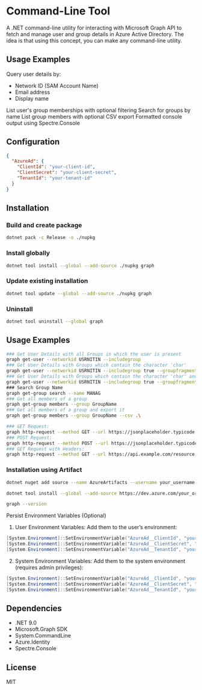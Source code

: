 # Command-Line Tool
A .NET command-line utility for interacting with Microsoft Graph API to fetch and manage user and group details in Azure Active Directory. The idea is that using this concept, you can make any command-line utility.

## Usage Examples
Query user details by:
- Network ID (SAM Account Name)
- Email address
- Display name

List user's group memberships with optional filtering
Search for groups by name
List group members with optional CSV export
Formatted console output using Spectre.Console

## Configuration
```json
{
  "AzureAd": {
    "ClientId": "your-client-id",
    "ClientSecret": "your-client-secret", 
    "TenantId": "your-tenant-id"
  }
}
```

## Installation

### Build and create package
```bash
dotnet pack -c Release -o ./nupkg
```

### Install globally
```bash
dotnet tool install --global --add-source ./nupkg graph
```

### Update existing installation
```bash
dotnet tool update --global --add-source ./nupkg graph
```

### Uninstall
```bash
dotnet tool uninstall --global graph
```

## Usage Examples


```bash
### Get User Details with all Groups in which the user is present
graph get-user --networkid USRNITIN --includegroup
### Get User Details with Groups which contain the character 'char'
graph get-user --networkid USRNITIN --includegroup true --groupfragment char
### Get User Details with Groups which contain the character 'char' and export the details
graph get-user --networkid USRNITIN --includegroup true --groupfragment char --export .\
### Search Group Name
graph get-group search --name MANAG
### Get all members of a group
graph get-group members --group GroupName          
### Get all members of a group and export it
graph get-group members --group GroupName --csv .\
```

```bash
### GET Request:
graph http-request --method GET --url https://jsonplaceholder.typicode.com/posts/1
### POST Request:
graph http-request --method POST --url https://jsonplaceholder.typicode.com/posts --body '{"title": "foo", "body": "bar", "userId": 1}'
### GET Request with Headers:
graph http-request --method GET --url https://api.example.com/resource --headers "Authorization:Bearer xyz" "Accept:application/json"
```


### Installation using Artifact 
```bash
dotnet nuget add source --name AzureArtifacts --username your_username --password <PAT> https://dev.azure.com/your_organization/_packaging/your_feed_name/nuget/v3/index.json

```
```bash
dotnet tool install --global --add-source https://dev.azure.com/your_organization/_packaging/your_feed_name/nuget/v3/index.json graph
```
```bash
graph --version
```

Persist Environment Variables (Optional)
1. User Environment Variables: Add them to the user’s environment:
```powershell
[System.Environment]::SetEnvironmentVariable("AzureAd__ClientId", "your-client-id", "User")
[System.Environment]::SetEnvironmentVariable("AzureAd__ClientSecret", "your-client-secret", "User")
[System.Environment]::SetEnvironmentVariable("AzureAd__TenantId", "your-tenant-id", "User")
```
2. System Environment Variables: Add them to the system environment (requires admin privileges):
```powershell
[System.Environment]::SetEnvironmentVariable("AzureAd__ClientId", "your-client-id", "Machine")
[System.Environment]::SetEnvironmentVariable("AzureAd__ClientSecret", "your-client-secret", "Machine")
[System.Environment]::SetEnvironmentVariable("AzureAd__TenantId", "your-tenant-id", "Machine")
```
## Dependencies
- .NET 9.0
- Microsoft.Graph SDK
- System.CommandLine
- Azure.Identity
- Spectre.Console

## License
MIT